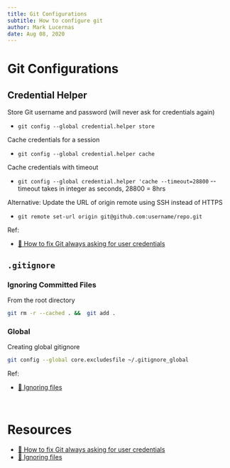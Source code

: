 ```yaml
---
title: Git Configurations
subtitle: How to configure git
author: Mark Lucernas
date: Aug 08, 2020
---
```


# Git Configurations

## Credential Helper

Store Git username and password (will never ask for credentials again)

- `git config --global credential.helper store`

Cache credentials for a session

- `git config --global credential.helper cache`

Cache credentials with timeout

- `git config --global credential.helper 'cache --timeout=28800` -- timeout
  takes in integer as seconds, 28800 = 8hrs

Alternative: Update the URL of origin remote using SSH instead of HTTPS

- `git remote set-url origin git@github.com:username/repo.git`

Ref:

- [📄 How to fix Git always asking for user credentials](https://www.freecodecamp.org/news/how-to-fix-git-always-asking-for-user-credentials/)

## `.gitignore`

### Ignoring Committed Files

From the root directory

```sh
git rm -r --cached . &&  git add .
```

### Global

Creating global gitignore

```sh
git config --global core.excludesfile ~/.gitignore_global
```

Ref:

- [📄 Ignoring files](https://docs.github.com/en/github/using-git/ignoring-files)

<br>

# Resources

- [📄 How to fix Git always asking for user credentials](https://www.freecodecamp.org/news/how-to-fix-git-always-asking-for-user-credentials/)
- [📄 Ignoring files](https://docs.github.com/en/github/using-git/ignoring-files)

